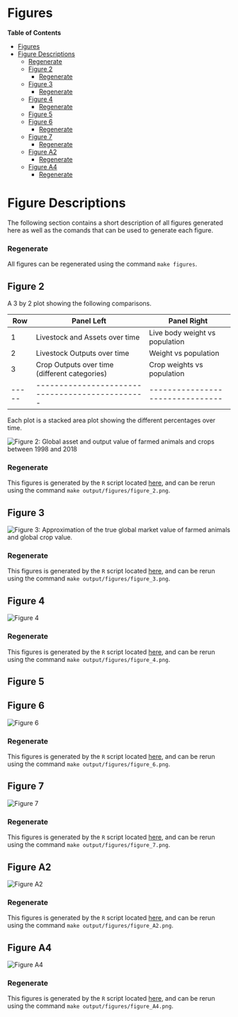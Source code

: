 Figures
===============================================================================

<!-- markdown-toc start - Don't edit this section. Run M-x markdown-toc-refresh-toc -->
**Table of Contents**

- [Figures](#figures)
- [Figure Descriptions](#figure-descriptions)
    - [Regenerate](#regenerate)
  - [Figure 2](#figure-2)
    - [Regenerate](#regenerate-1)
  - [Figure 3](#figure-3)
    - [Regenerate](#regenerate-2)
  - [Figure 4](#figure-4)
    - [Regenerate](#regenerate-3)
  - [Figure 5](#figure-5)
  - [Figure 6](#figure-6)
    - [Regenerate](#regenerate-4)
  - [Figure 7](#figure-7)
    - [Regenerate](#regenerate-5)
  - [Figure A2](#figure-a2)
    - [Regenerate](#regenerate-6)
  - [Figure A4](#figure-a4)
    - [Regenerate](#regenerate-7)

<!-- markdown-toc end -->

# Figure Descriptions

The following section contains a short description of all figures
generated here as well as the comands that can be used to generate each figure.  

### Regenerate

All figures can be regenerated using the command `make figures`.

## Figure 2

A 3 by 2 plot showing the following comparisons.

| Row   | Panel Left                                      | Panel Right                      |
| ----- | ----------------------------------------------- | -------------------------------- |
| 1     | Livestock and  Assets over time                 | Live body weight vs population   |
| 2     | Livestock Outputs over time                     | Weight vs population             |
| 3     | Crop Outputs over time (different categories)   | Crop weights vs population       |
| ----- | ----------------------------------------------- | -------------------------------- |

Each plot is a stacked area plot showing the different percentages over time.

![Figure 2: Global asset and output value of farmed animals and crops between 1998 and 2018](figure_2.png)

### Regenerate

This figures is generated by the `R` script located [here](../../inst/figures/figure_2.R),
and can be rerun using the command `make output/figures/figure_2.png`.

## Figure 3

![Figure 3: Approximation of the true global market value of farmed animals and global crop value.](figure_3.png)

### Regenerate

This figures is generated by the `R` script located
[here](../../inst/figures/figure_3.R), and can be rerun using the command `make
output/figures/figure_3.png`.

## Figure 4

![Figure 4](figure_4.png)

### Regenerate

This figures is generated by the `R` script located
[here](../../inst/figures/figure_4.R), and can be rerun using the command `make
output/figures/figure_4.png`.

## Figure 5

## Figure 6

![Figure 6](figure_6.png)

### Regenerate

This figures is generated by the `R` script located
[here](../../inst/figures/figure_6.R), and can be rerun using the command `make
output/figures/figure_6.png`.

## Figure 7

![Figure 7](figure_7.png)

### Regenerate

This figures is generated by the `R` script located
[here](../../inst/figures/figure_7.R), and can be rerun using the command `make
output/figures/figure_7.png`.

## Figure A2

![Figure A2](figure_A2.png)

### Regenerate

This figures is generated by the `R` script located
[here](../../inst/figures/figure_A2.R), and can be rerun using the command `make
output/figures/figure_A2.png`.

## Figure A4

![Figure A4](figure_A4.png)

### Regenerate

This figures is generated by the `R` script located
[here](../../inst/figures/figure_A4.R), and can be rerun using the command `make
output/figures/figure_A4.png`.

